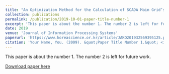 ```yaml
---
title: "An Optimization Method for the Calculation of SCADA Main Grid’s Theoretical Line Loss Based on DBSCAN."
collection: publications
permalink: /publication/2019-10-01-paper-title-number-1
excerpt: 'This paper is about the number 1. The number 2 is left for future work.'
date: 2019
venue: 'Journal of Information Processing Systems'
paperurl: 'https://www.koreascience.or.kr/article/JAKO201932569395125.pdf'
citation: 'Your Name, You. (2009). &quot;Paper Title Number 1.&quot; <i>Journal 1</i>. 1(1).'
---
```

This paper is about the number 1. The number 2 is left for future work.

[Download paper here](http://academicpages.github.io/files/paper1.pdf)
